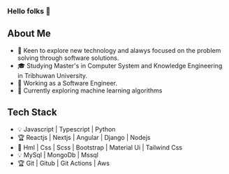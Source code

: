 ### Hello folks 👋

<!--
**diliprai07/diliprai07** is a ✨ _special_ ✨ repository because its `README.md` (this file) appears on your GitHub profile.

Here are some ideas to get you started:

- 🔭 I’m currently working on ...
- 🌱 I’m currently learning ...
- 👯 I’m looking to collaborate on ...
- 🤔 I’m looking for help with ...
- 💬 Ask me about ...
- 📫 How to reach me: ...
- 😄 Pronouns: ...
- ⚡ Fun fact: ...
-->
## About Me
- 🌱 Keen to explore new technology and alawys focused on the problem solving through software solutions.
- 🎓 Studying Master's in Computer System and Knowledge Engineering in Tribhuwan University.
- 💼 Working as a Software Engineer.
- 🔭 Currently exploring machine learning algorithms

## Tech Stack
- 💡 Javascript | Typescript | Python
- 🏆 Reactjs | Nextjs | Angular | Django | Nodejs
- 🏡 Hml | Css | Scss | Bootstrap | Material Ui | Tailwind Css
- 💡 MySql | MongoDb | Mssql 
- 🏆 Git | Gitub | Git Actions | Aws
